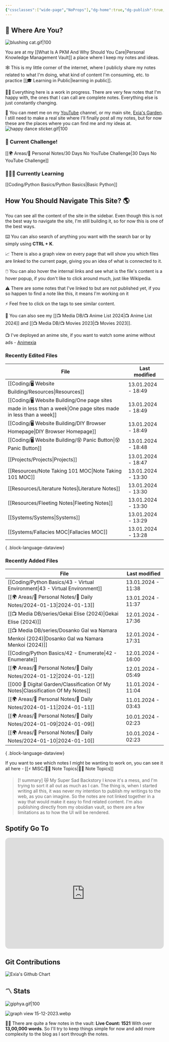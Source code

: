 ```yaml
---
{"cssclasses":["wide-page","NoProps"],"dg-home":true,"dg-publish":true,"permalink":"/000-digital-garden/start-here/","tags":["gardenEntry"],"dgPassFrontmatter":true,"noteIcon":"3","created":"2023-12-10T08:50:33.353+05:30","updated":"2024-01-13T13:15:15.067+05:30"}
---
```


## 🫨 Where Are You?

![blushing cat.gif|100](/img/user/Resources/%F0%9F%93%81%20Files/%F0%9F%93%B8Images/blushing%20cat.gif)

You are at my [[What Is A PKM And Why Should You Care\|Personal Knowledge Management Vault]] a place where I keep my notes and ideas.

🕸️ This is my little corner of the internet, where I publicly share my notes related to what I'm doing, what kind of content I'm consuming, etc. to practice [[🎓 Learning in Public\|learning in public]].

👷🏻 Everything here is a work in progress. There are very few notes that I'm happy with, the ones that I can call are complete notes. Everything else is just constantly changing.

📄 You can meet me on my [YouTube](https://youtube.com/@naamnahihai) channel, or my main site, [Exia's Garden](https://exiasgarden.pages.dev). I still need to make a real site where I'll finally post all my notes, but for now these are the places where you can find me and my ideas at.
![happy dance sticker.gif|100](/img/user/Resources/%F0%9F%93%81%20Files/%F0%9F%93%B8Images/happy%20dance%20sticker.gif)

### 🚀 Current Challenge!
[[🌍 Areas/📧 Personal Notes/30 Days No YouTube Challenge\|30 Days No YouTube Challenge]]
### 🧑🏻‍💻 Currently Learning
[[Coding/Python Basics/Python Basics\|Basic Python]]
## How You Should Navigate This Site? 🌎
You can see all the content of the site in the sidebar. Even though this is not the best way to navigate the site, I'm still building it, so for now this is one of the best ways.

⌨️ You can also search of anything you want with the search bar or by simply using **CTRL + K**.

📈 There is also a graph view on every page that will show you which files are linked to the current page, giving you an idea of what is connected to it.

🖱️ You can also hover the internal links and see what is the file's content is a hover popup, if you don't like to click around much, just like Wikipedia.

⚠️ There are some notes that I've linked to but are not published yet, if you so happen to find a note like this, it means I'm working on it

⚡ Feel free to click on the tags to see similar content.

🎥 You can also see my [[📺 Media DB/📺 Anime List 2024\|📺 Anime List 2024]] and [[📺 Media DB/📺 Movies 2023\|📺 Movies 2023]].

📺 I've deployed an anime site, if you want to watch some anime without ads - [Animexia](https://animexia.pages.dev/)
### Recently Edited Files
| File                                                                                                               | Last modified      |
| ------------------------------------------------------------------------------------------------------------------ | ------------------ |
| [[Coding/🖥 Website Building/Resources\|Resources]]                                                             | 13.01.2024 - 18:49 |
| [[Coding/🖥 Website Building/One page sites made in less than a week\|One page sites made in less than a week]] | 13.01.2024 - 18:49 |
| [[Coding/🖥 Website Building/DIY Browser Homepage\|DIY Browser Homepage]]                                       | 13.01.2024 - 18:49 |
| [[Coding/🖥 Website Building/😵 Panic Button\|😵 Panic Button]]                                                 | 13.01.2024 - 18:48 |
| [[Projects/Projects\|Projects]]                                                                                 | 13.01.2024 - 18:47 |
| [[Resources/Note Taking 101 MOC\|Note Taking 101 MOC]]                                                          | 13.01.2024 - 13:30 |
| [[Resources/Literature Notes\|Literature Notes]]                                                                | 13.01.2024 - 13:30 |
| [[Resources/Fleeting Notes\|Fleeting Notes]]                                                                    | 13.01.2024 - 13:30 |
| [[Systems/Systems\|Systems]]                                                                                    | 13.01.2024 - 13:29 |
| [[Systems/Fallacies MOC\|Fallacies MOC]]                                                                        | 13.01.2024 - 13:28 |

{ .block-language-dataview}

### Recently Added Files
| File                                                                                               | Last modified      |
| -------------------------------------------------------------------------------------------------- | ------------------ |
| [[Coding/Python Basics/43 - Virtual Environment\|43 - Virtual Environment]]                     | 13.01.2024 - 11:38 |
| [[🌍 Areas/📧 Personal Notes/📓 Daily Notes/2024-01-13\|2024-01-13]]                            | 13.01.2024 - 11:37 |
| [[📺 Media DB/series/Gekai Elise (2024)\|Gekai Elise (2024)]]                                   | 12.01.2024 - 17:36 |
| [[📺 Media DB/series/Dosanko Gal wa Namara Menkoi (2024)\|Dosanko Gal wa Namara Menkoi (2024)]] | 12.01.2024 - 17:31 |
| [[Coding/Python Basics/42 - Enumerate\|42 - Enumerate]]                                         | 12.01.2024 - 16:00 |
| [[🌍 Areas/📧 Personal Notes/📓 Daily Notes/2024-01-12\|2024-01-12]]                            | 12.01.2024 - 05:49 |
| [[000 🏡 Digital Garden/Classification Of My Notes\|Classification Of My Notes]]                | 11.01.2024 - 11:04 |
| [[🌍 Areas/📧 Personal Notes/📓 Daily Notes/2024-01-11\|2024-01-11]]                            | 11.01.2024 - 03:43 |
| [[🌍 Areas/📧 Personal Notes/📓 Daily Notes/2024-01-09\|2024-01-09]]                            | 10.01.2024 - 02:23 |
| [[🌍 Areas/📧 Personal Notes/📓 Daily Notes/2024-01-10\|2024-01-10]]                            | 10.01.2024 - 02:23 |

{ .block-language-dataview}

If you want to see which notes I might be wanting to work on, you can see it all here - [[⚡ MISC/✍🏻 Note Topics\|✍🏻 Note Topics]]

>[! summary]  😿 My Super Sad Backstory
> I know it's a mess, and I'm trying to sort it all out as much as I can.
The thing is, when I started writing all this, it was never my intention to publish my writings to the web, as you can imagine.
So the notes are not linked together in a way that would make it easy to find related content.
I'm also publishing directly from my obsidian vault, so there are a few limitations as to how the UI will be rendered.

## Spotify Go To
<iframe style="border-radius:12px" src="https://open.spotify.com/embed/playlist/37i9dQZF1EIYpUgYYPrm7Z?utm_source=generator&theme=0" width="100%" height="352" frameBorder="0" allowfullscreen="" allow="autoplay; clipboard-write; encrypted-media; fullscreen; picture-in-picture" loading="lazy"></iframe>

## Git Contributions
<img src="https://ghchart.rshah.org/A020F0/ooexiaoo" alt="Exia's Github Chart" />

## 〽️ Stats
![giphya.gif|100](/img/user/Resources/%F0%9F%93%81%20Files/%F0%9F%93%B8Images/giphya.gif)

![graph view 15-12-2023.webp](/img/user/Resources/%F0%9F%93%81%20Files/%F0%9F%93%B8Images/graph%20view%2015-12-2023.webp)

😵‍💫 There are quite a few notes in the vault:
**Live Count: 1521** With over **13,00,000 words**.
So I'll try to keep things simple for now and add more complexity to the blog as I sort through the notes.